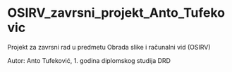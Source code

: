 # OSIRV_zavrsni_projekt_Anto_Tufekovic
Projekt za zavrsni rad u predmetu Obrada slike i računalni vid (OSIRV)

Autor: Anto Tufeković, 1. godina diplomskog studija DRD